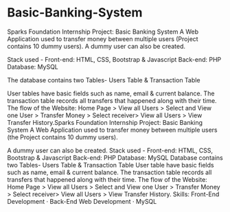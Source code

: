 # Basic-Banking-System
Sparks Foundation Internship Project: Basic Banking System
A Web Application used to transfer money between multiple users (Project contains 10 dummy users). A dummy user can also be created.

Stack used - Front-end: HTML, CSS, Bootstrap & Javascript Back-end: PHP Database: MySQL

The database contains two Tables- Users Table & Transaction Table

User tables have basic fields such as name, email & current balance.
The transaction table records all transfers that happened along with their time.
The flow of the Website: Home Page > View all Users > Select and View one User > Transfer Money > Select receiver> View all Users > View Transfer History.Sparks Foundation Internship Project: Basic Banking System A Web Application used to transfer money between multiple users (the Project contains 10 dummy users). 

A dummy user can also be created. Stack used - Front-end: HTML, CSS, Bootstrap & Javascript Back-end: PHP Database: MySQL Database contains two Tables- Users Table & Transaction Table User table have basic fields such as name, email & current balance. 
The transaction table records all transfers that happened along with their time. 
The flow of the Website: Home Page > View all Users > Select and View one User > Transfer Money > Select receiver> View all Users > View Transfer History.
Skills: Front-End Development · Back-End Web Development · MySQL
